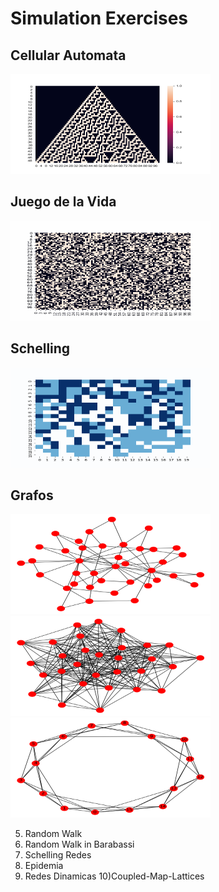 # Simulation Exercises 

## Cellular Automata

<p align="left">
  <img alt="Cellular Automata" src="https://raw.githubusercontent.com/acastellanos95/SimulationLects/master/CA.png" height="160" width="320">
</p>

## Juego de la Vida

<p align="left">
  <img alt="Juego de la Vida" src="https://raw.githubusercontent.com/acastellanos95/SimulationLects/master/Game_of_life.gif" height="160" width="320">
</p>

## Schelling

<p align="left">
  <img alt="Schelling" src="https://raw.githubusercontent.com/acastellanos95/SimulationLects/master/Schelling.gif" height="160" width="320">
</p>

## Grafos

<p>
  <img alt="Barabassi" src="https://raw.githubusercontent.com/acastellanos95/SimulationLects/master/Barabassi.png" height="160" width="320">
  <img alt="ErdosRenyi" src="https://raw.githubusercontent.com/acastellanos95/SimulationLects/master/ErdosRenyi.png" height="160" width="320">
  <img alt="Mundo Pequeño" src="https://raw.githubusercontent.com/acastellanos95/SimulationLects/master/MundoPequeno.png" height="160" width="320">
</p>

5) Random Walk
6) Random Walk in Barabassi
7) Schelling Redes
8) Epidemia
9) Redes Dinamicas
10)Coupled-Map-Lattices

